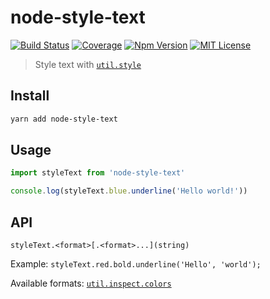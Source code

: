 # node-style-text

[![Build Status][github_actions_badge]][github_actions_link]
[![Coverage][coveralls_badge]][coveralls_link]
[![Npm Version][package_version_badge]][package_link]
[![MIT License][license_badge]][license_link]

[github_actions_badge]: https://img.shields.io/github/actions/workflow/status/fisker/node-style-text/continuous-integration.yml?branch=main&style=flat-square
[github_actions_link]: https://github.com/fisker/node-style-text/actions?query=branch%3Amain
[coveralls_badge]: https://img.shields.io/coveralls/github/fisker/node-style-text/main?style=flat-square
[coveralls_link]: https://coveralls.io/github/fisker/node-style-text?branch=main
[license_badge]: https://img.shields.io/npm/l/node-style-text.svg?style=flat-square
[license_link]: https://github.com/fisker/node-style-text/blob/main/license
[package_version_badge]: https://img.shields.io/npm/v/node-style-text.svg?style=flat-square
[package_link]: https://www.npmjs.com/package/node-style-text

> Style text with [`util.style`](https://nodejs.org/api/util.html#utilstyletextformat-text-options)

## Install

```bash
yarn add node-style-text
```

## Usage

```js
import styleText from 'node-style-text'

console.log(styleText.blue.underline('Hello world!'))
```

## API

`styleText.<format>[.<format>...](string)`

Example: `styleText.red.bold.underline('Hello', 'world');`

Available formats: [`util.inspect.colors`](https://nodejs.org/api/util.html#customizing-utilinspect-colors)
